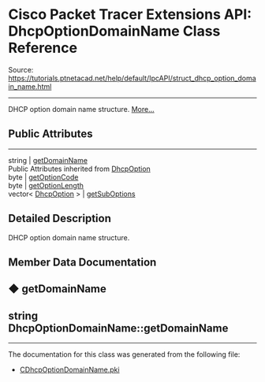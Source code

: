 # Cisco Packet Tracer Extensions API: DhcpOptionDomainName Class Reference

Source: https://tutorials.ptnetacad.net/help/default/IpcAPI/struct_dhcp_option_domain_name.html

---

DHCP option domain name structure. [More...](struct_dhcp_option_domain_name.html#details)

##  Public Attributes  
  
---  
string | [getDomainName](struct_dhcp_option_domain_name.html#a335735e22b91f2c325d3e7485b261041)  
Public Attributes inherited from [DhcpOption](struct_dhcp_option.html)  
byte | [getOptionCode](struct_dhcp_option.html#a6e8830388d7a04050f0a415c21723ab2)  
byte | [getOptionLength](struct_dhcp_option.html#a6759a416172bbacfc94d2ecbe24b48aa)  
vector< [DhcpOption](struct_dhcp_option.html) > | [getSubOptions](struct_dhcp_option.html#a8d413c0b55ed22bb5d3c4bcebd3c3e12)  
  
## Detailed Description

DHCP option domain name structure. 

## Member Data Documentation

## ◆ getDomainName

string DhcpOptionDomainName::getDomainName  
---  
  
* * *

The documentation for this class was generated from the following file:

  * [CDhcpOptionDomainName.pki](_c_dhcp_option_domain_name_8pki.html)



